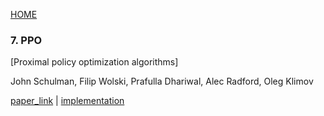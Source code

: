 [HOME](../README.md)

### 7. PPO

[Proximal policy optimization algorithms]

John Schulman, Filip Wolski, Prafulla Dhariwal, Alec Radford, Oleg Klimov

[paper_link](https://arxiv.org/pdf/1707.06347.pdf) | [implementation](https://github.com/CUN-bjy/gym-ppo-keras)

<br/>

